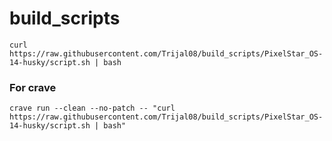 
# build_scripts

```
curl https://raw.githubusercontent.com/Trijal08/build_scripts/PixelStar_OS-14-husky/script.sh | bash
```

### For crave
```
crave run --clean --no-patch -- "curl https://raw.githubusercontent.com/Trijal08/build_scripts/PixelStar_OS-14-husky/script.sh | bash"
```
